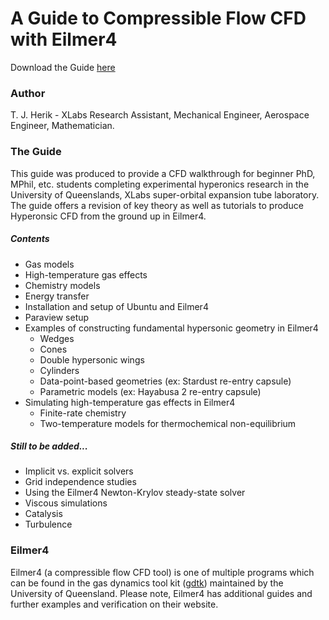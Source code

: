 # A Guide to Compressible Flow CFD with Eilmer4
Download the Guide [here](cfdguide.pdf)

### Author
T. J. Herik - XLabs Research Assistant, Mechanical Engineer, Aerospace Engineer, Mathematician.

### The Guide
This guide was produced to provide a CFD walkthrough for beginner PhD, MPhil, etc. students completing experimental hyperonics research in the University of Queenslands, XLabs super-orbital expansion tube laboratory. The guide offers a revision of key theory as well as tutorials to produce Hyperonsic CFD from the ground up in Eilmer4.

##### Contents

* Gas models
* High-temperature gas effects
* Chemistry models
* Energy transfer
* Installation and setup of Ubuntu and Eilmer4
* Paraview setup
* Examples of constructing fundamental hypersonic geometry in Eilmer4
  * Wedges
  * Cones
  * Double hypersonic wings
  * Cylinders
  * Data-point-based geometries (ex: Stardust re-entry capsule)
  * Parametric models (ex: Hayabusa 2 re-entry capsule)
* Simulating high-temperature gas effects in Eilmer4
  * Finite-rate chemistry
  * Two-temperature models for thermochemical non-equilibrium 

##### Still to be added...
* Implicit vs. explicit solvers
* Grid independence studies
* Using the Eilmer4 Newton-Krylov steady-state solver
* Viscous simulations
* Catalysis
* Turbulence

### Eilmer4
Eilmer4 (a compressible flow CFD tool) is one of multiple programs which can be found in the gas dynamics tool kit ([gdtk](https://gdtk.uqcloud.net/)) maintained by the University of Queensland. Please note, Eilmer4 has additional guides and further examples and verification on their website.
